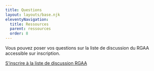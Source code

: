 ```yaml
---
title: Questions
layout: layouts/base.njk
eleventyNavigation:
  title: Ressources
  parent: ressources
  order: 8
---
```


Vous pouvez poser vos questions sur la liste de discussion du RGAA accessible sur inscription.

[S’inscrire à la liste de discussion RGAA](https://framalistes.org/sympa/subscribe/rgaa)
